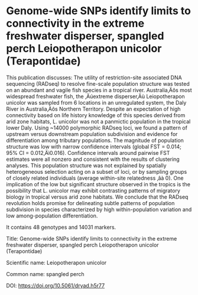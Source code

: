 # Genome-wide SNPs identify limits to connectivity in the extreme freshwater disperser, spangled perch Leiopotherapon unicolor (Terapontidae)

This publication discusses: The utility of restriction-site associated DNA sequencing (RADseq) to resolve fine-scale population structure was tested on an abundant and vagile fish species in a tropical river. Australia‚Äôs most widespread freshwater fish, the ‚Äúextreme disperser‚Äù Leiopotherapon unicolor was sampled from 6 locations in an unregulated system, the Daly River in Australia‚Äôs Northern Territory. Despite an expectation of high connectivity based on life history knowledge of this species derived from arid zone habitats, L. unicolor was not a panmictic population in the tropical lower Daly. Using ~14000 polymorphic RADseq loci, we found a pattern of upstream versus downstream population subdivision and evidence for differentiation among tributary populations. The magnitude of population structure was low with narrow confidence intervals (global FST = 0.014; 95% CI = 0.012‚Äì0.016). Confidence intervals around pairwise FST estimates were all nonzero and consistent with the results of clustering analyses. This population structure was not explained by spatially heterogeneous selection acting on a subset of loci, or by sampling groups of closely related individuals (average within-site relatedness ‚âà 0). One implication of the low but significant structure observed in the tropics is the possibility that L. unicolor may exhibit contrasting patterns of migratory biology in tropical versus arid zone habitats. We conclude that the RADseq revolution holds promise for delineating subtle patterns of population subdivision in species characterized by high within-population variation and low among-population differentiation.

It contains 48 genotypes and 14031 markers.

Title: Genome-wide SNPs identify limits to connectivity in the extreme freshwater disperser, spangled perch Leiopotherapon unicolor (Terapontidae)

Scientific name: Leiopotherapon unicolor

Common name: spangled perch

DOI: https://doi.org/10.5061/dryad.h5r77


